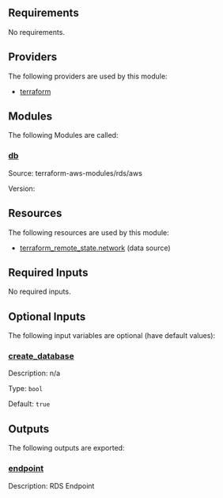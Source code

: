 ## Requirements

No requirements.

## Providers

The following providers are used by this module:

- <a name="provider_terraform"></a> [terraform](#provider\_terraform)

## Modules

The following Modules are called:

### <a name="module_db"></a> [db](#module\_db)

Source: terraform-aws-modules/rds/aws

Version:

## Resources

The following resources are used by this module:

- [terraform_remote_state.network](https://registry.terraform.io/providers/hashicorp/terraform/latest/docs/data-sources/remote_state) (data source)

## Required Inputs

No required inputs.

## Optional Inputs

The following input variables are optional (have default values):

### <a name="input_create_database"></a> [create\_database](#input\_create\_database)

Description: n/a

Type: `bool`

Default: `true`

## Outputs

The following outputs are exported:

### <a name="output_endpoint"></a> [endpoint](#output\_endpoint)

Description: RDS Endpoint
